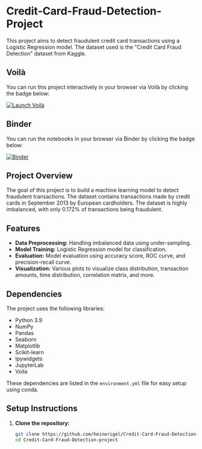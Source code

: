 # Credit-Card-Fraud-Detection-Project

This project aims to detect fraudulent credit card transactions using a Logistic Regression model. The dataset used is the "Credit Card Fraud Detection" dataset from Kaggle.

## Voilà

You can run this project interactively in your browser via Voilà by clicking the badge below:

[![Launch Voilà](https://img.shields.io/badge/launch-Voilà-blue.svg)](https://mybinder.org/v2/gh/JLearning5/Credit-Card-Fraud-Detection-project/HEAD?urlpath=voila/render/notebooks/Fraud_Detection_preview.ipynb)

## Binder

You can run the notebooks in your browser via Binder by clicking the badge below:

[![Binder](https://mybinder.org/badge_logo.svg)](https://mybinder.org/v2/gh/JLearning5/Credit-Card-Fraud-Detection-project/fc7fda784612111d5f07399b7995980b9b565654?urlpath=voila/render/notebooks/Fraud_Detection_preview.ipynb)

## Project Overview

The goal of this project is to build a machine learning model to detect fraudulent transactions. The dataset contains transactions made by credit cards in September 2013 by European cardholders. The dataset is highly imbalanced, with only 0.172% of transactions being fraudulent.

## Features

- **Data Preprocessing:** Handling imbalanced data using under-sampling.
- **Model Training:** Logistic Regression model for classification.
- **Evaluation:** Model evaluation using accuracy score, ROC curve, and precision-recall curve.
- **Visualization:** Various plots to visualize class distribution, transaction amounts, time distribution, correlation matrix, and more.

## Dependencies

The project uses the following libraries:

- Python 3.9
- NumPy
- Pandas
- Seaborn
- Matplotlib
- Scikit-learn
- Ipywidgets
- JupyterLab
- Voila

These dependencies are listed in the `environment.yml` file for easy setup using conda.

## Setup Instructions

1. **Clone the repository:**

   ```bash
   git clone https://github.com/heinerigel/Credit-Card-Fraud-Detection-project.git
   cd Credit-Card-Fraud-Detection-project
